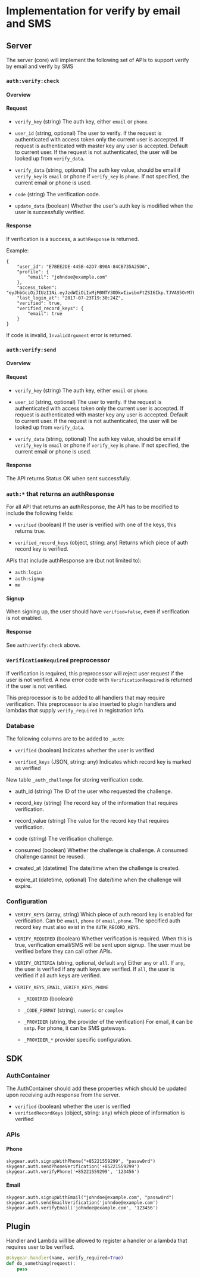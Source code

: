 # Implementation for verify by email and SMS

## Server

The server (core) will implement the following set of APIs to support
verify by email and verify by SMS

### `auth:verify:check`

#### Overview

#### Request

* `verify_key` (string)
  The auth key, either `email` or `phone`.

* `user_id` (string, optional)
  The user to verify. If the request is authenticated with access token
  only the current user is accepted. If request is authenticated with master key
  any user is accepted. Default to current user. If the request is not
  authenticated, the user will be looked up from `verify_data`.

* `verify_data` (string, optional)
  The auth key value, should be email if `verify_key` is `email` or phone
  if `verify_key` is `phone`.
  If not specified, the current email or phone is used.

* `code` (string)
  The verification code.

* `update_data` (boolean)
  Whether the user's auth key is modified when the user is successfully
  verified.

#### Response

If verification is a success, a `authResponse` is returned.

Example:

```
{
    "user_id": "E7BEE2DE-445B-42D7-B90A-84CB735A25D6",
    "profile": {
        "email": "johndoe@example.com"
    },
    "access_token": "eyJhbGciOiJIUzI1Ni.eyJzdWIiOiIxMjM0NTY3ODkwIiwibmFtZSI6Ikp.TJVA95OrM7E2c",
    "last_login_at": "2017-07-23T19:30:24Z",
    "verified": true,
    "verified_record_keys": {
        "email": true
    }
}
```

If code is invalid, `InvalidArgument` error is returned.

### `auth:verify:send`

#### Overview

#### Request

* `verify_key` (string)
  The auth key, either `email` or `phone`.

* `user_id` (string, optional)
  The user to verify. If the request is authenticated with access token
  only the current user is accepted. If request is authenticated with master key
  any user is accepted. Default to current user. If the request is not
  authenticated, the user will be looked up from `verify_data`.

* `verify_data` (string, optional)
  The auth key value, should be email if `verify_key` is `email` or phone
  if `verify_key` is `phone`.
  If not specified, the current email or phone is used.

#### Response

The API returns Status OK when sent successfully.

### `auth:*` that returns an authResponse

For all API that returns an authResponse, the API has to be modified
to include the following fields:

* `verified` (boolean)
  If the user is verified with one of the keys, this returns true.

* `verified_record_keys` (object, string: any)
  Returns which piece of auth record key is verified.

APIs that include authResponse are (but not limited to):

* `auth:login`
* `auth:signup`
* `me`

#### Signup

When signing up, the user should have `verified=false`, even if verification
is not enabled.

#### Response

See `auth:verify:check` above.

### `VerificationRequired` preprocessor

If verification is required, this preprocessor will reject user request
if the user is not verified. A new error code with `VerificationRequired`
is returned if the user is not verified.

This preprocessor is to be added to all handlers that may require verification.
This preprocessor is also inserted to plugin handlers and lambdas that
supply `verify_required` in registration info.

### Database

The following columns are to be added to `_auth`:

* `verified` (boolean)
  Indicates whether the user is verified

* `verified_keys` (JSON, string: any)
  Indicates which record key is marked as verified

New table `_auth_challenge` for storing verification code.

* auth_id (string)
  The ID of the user who requested the challenge.

* record_key (string)
  The record key of the information that requires verification.

* record_value (string)
  The value for the record key that requires verification.

* code (string)
  The verification challenge.

* consumed (boolean)
  Whether the challenge is challenge. A consumed challenge cannot be
  reused.

* created_at (datetime)
  The date/time when the challenge is created.

* expire_at (datetime, optional)
  The date/time when the challenge will expire.

### Configuration

* `VERIFY_KEYS` (array, string)
  Which piece of auth record key is enabled for verification. Can be `email`,
  `phone` or `email,phone`. The specified auth record key must also exist in the
  `AUTH_RECORD_KEYS`.

* `VERIFY_REQUIRED` (boolean)
  Whether verification is required. When this is true, verification email/SMS
  will be sent upon signup. The user must be verified before they can call
  other APIs.

* `VERIFY_CRITERIA` (string, optional, default `any`)
  Either `any` or `all`. If `any`, the user is verified if any auth keys
  are verified. If `all`, the user is verified if all auth keys are verified.

* `VERIFY_KEYS_EMAIL`, `VERIFY_KEYS_PHONE`

  * `_REQUIRED` (boolean)

  * `_CODE_FORMAT` (string), `numeric` or `complex`

  * `_PROVIDER` (string, the provider of the verification)
    For email, it can be `smtp`. For phone, it can be SMS gateways.

  * `_PROVIDER_*` provider specific configuration.

## SDK

### AuthContainer

The AuthContainer should add these properties which should be updated
upon receiving auth response from the server.

* `verified` (boolean) whether the user is verified
* `verifiedRecordKeys` (object, string: any) which piece of information is verified

### APIs

#### Phone

```
skygear.auth.signupWithPhone("+85221559299", "passw0rd")
skygear.auth.sendPhoneVerification('+85221559299')
skygear.auth.verifyPhone('+85221559299', '123456')
```

#### Email

```
skygear.auth.signupWithEmail("johndoe@example.com", "passw0rd")
skygear.auth.sendEmailVerification('johndoe@example.com')
skygear.auth.verifyEmail('johndoe@example.com', '123456')
```


## Plugin

Handler and Lambda will be allowed to register a handler or a lambda
that requires user to be verified.

```python
@skygear.handler(name, verify_required=True)
def do_something(request):
    pass
```




